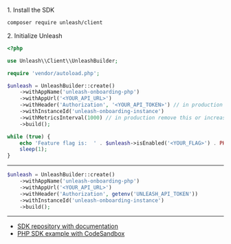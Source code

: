 1\. Install the SDK
```sh
composer require unleash/client
```

2\. Initialize Unleash
```php
<?php

use Unleash\\Client\\UnleashBuilder;

require 'vendor/autoload.php';

$unleash = UnleashBuilder::create()
    ->withAppName('unleash-onboarding-php')
    ->withAppUrl('<YOUR_API_URL>')
    ->withHeader('Authorization', '<YOUR_API_TOKEN>') // in production use environment variable
    ->withInstanceId('unleash-onboarding-instance')
    ->withMetricsInterval(1000) // in production remove this or increase to >=15000
    ->build();

while (true) {
    echo 'Feature flag is:  ' . $unleash->isEnabled('<YOUR_FLAG>') . PHP_EOL;
    sleep(1);
}
```
---
```php
$unleash = UnleashBuilder::create()
    ->withAppName('unleash-onboarding-php')
    ->withAppUrl('<YOUR_API_URL>')
    ->withHeader('Authorization', getenv('UNLEASH_API_TOKEN'))
    ->withInstanceId('unleash-onboarding-instance')
    ->build();
```

---
- [SDK repository with documentation](https://github.com/Unleash/unleash-client-php)
- [PHP SDK example with CodeSandbox](https://github.com/Unleash/unleash-sdk-examples/tree/main/PHP)
